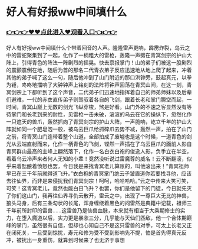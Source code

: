 # 好人有好报ww中间填什么

### <a href="https://github.com/hytripu/bgfr">👉👉👉♥♥点此进入♥观看入口👈👉👉</a>

好人有好报ww中间填什么个带着回音的人声。隆隆雷声更响，霹雳炸裂，乌云之中的雷蛇聚集到了一起，化作了一柄粗大的雷枪，轰隆一声劈在青冥剑宗的护山大阵上，引得青色的阵法一阵剧烈的摇晃。快去禀报掌门！山的弟子们被这一股剧烈的震颤震倒在地，随后为首的那名二代青衣弟子反应迅速地从地上爬了起来，冲着其他的弟子喊了这么一句，随后他冲到了山门附近的那口洪钟旁，鼓起真元，以拳为锤，咚咚地擂响了大钟钟声上铭刻的法阵将钟声回荡在青冥山间，在这一刻，青冥剑宗上下都听到了这个声音，二代弟子们迅速地指挥着自己的师弟师妹以及后辈们避难，一代的赤衣直传弟子则驾驭着各自的飞剑，跟着长老和掌门腾空而起，一时间，青冥山巅上无数的剑光飞纵穿梭，煞是好看。山门外的不速之客显然没有等待掌门和长老到来的耐性，见雷枪一击未破，滚滚的乌云在它的操纵下，忽然化作一只遮天的兽爪，轰然抓向了青冥剑宗的护山大阵，一声脆响，屹立千年的护山大阵就如同一个肥皂泡一般，被乌云巨爪给抓碎爪去势不减，轰然一声，拍在了山门之前，将青冥山门连带着整个山道，全部拍成了废墟也是这个时候，一道青色的剑光从云端直射而来，化作一柄青色的飞剑，铿然一声插在了乌云巨爪的面前人影自青冥群山最高的主峰上翩然落下，化作一名白衣白袍的俊逸人影，负手立在半空，看着乌云冷声来者何人无知的小辈！竟然没听说过雷魔尊的威名！云不断翻滚，似乎来着酝酿着愤怒也罢，今日我是来找青冥老儿算账的，叫他滚出来！”青冥祖师早已在三千年前就得道飞升。”衣白袍的青冥掌门绝云子皱眉道你若要找寻他，应该去往仙界，而非是来侵扰我们青冥剑宗！呵呵，哈哈哈哈。”云之中传来大笑可笑，可笑！这青冥老儿，竟然也能白日飞升？也罢，你们是他留下的门徒，今日就先灭了你们这山门，我再往仙界寻仇云散开，雷云之中，出现了一尊巨大无比的神兽，狼头马身，后有三条勾状的长尾，浑身缠绕着黑色的闷雷然是典籍中记载，祖师三千年前所封印的雷兽……这雷兽乃是仙兽血脉，本来就有相当于大乘期修士的实力，在堕入魔道以后，实力更是暴涨三分，几乎能与天仙们匹敌，他一个合体期巅峰的掌门，虽然很有自信，但却也心知自己不是这只雷兽的对手，可太上长老又正在闭死关，一旦受到惊扰，寿元和修为受不受到影响先不提，怕是首先得真元反冲，被扰出一身重伤，就算到时候来了也无济于事想
